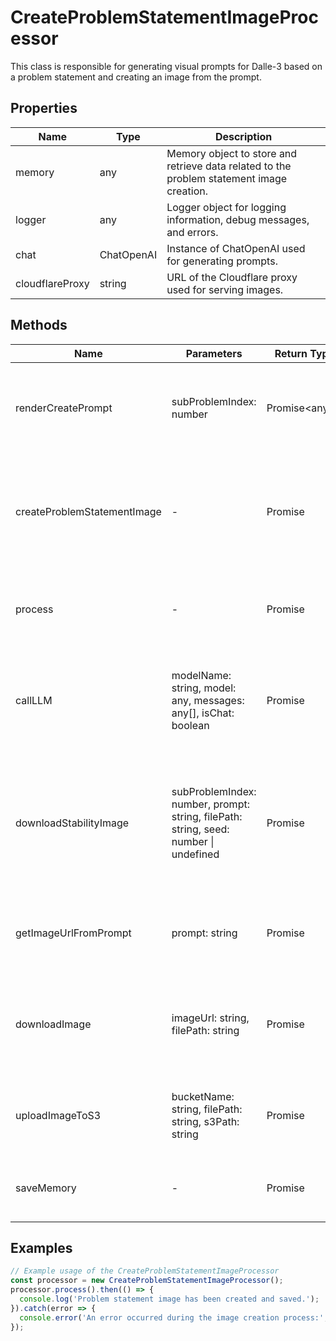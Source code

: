 # CreateProblemStatementImageProcessor

This class is responsible for generating visual prompts for Dalle-3 based on a problem statement and creating an image from the prompt.

## Properties

| Name          | Type   | Description               |
|---------------|--------|---------------------------|
| memory        | any    | Memory object to store and retrieve data related to the problem statement image creation. |
| logger        | any    | Logger object for logging information, debug messages, and errors. |
| chat          | ChatOpenAI | Instance of ChatOpenAI used for generating prompts. |
| cloudflareProxy | string | URL of the Cloudflare proxy used for serving images. |

## Methods

| Name                          | Parameters                  | Return Type | Description                 |
|-------------------------------|-----------------------------|-------------|-----------------------------|
| renderCreatePrompt            | subProblemIndex: number     | Promise<any[]> | Generates the prompt messages for creating the Dalle-3 image prompt. |
| createProblemStatementImage   | -                           | Promise<void> | Creates an image based on the problem statement and saves it to the memory. |
| process                       | -                           | Promise<void> | Main method to start the image creation process. |
| callLLM                       | modelName: string, model: any, messages: any[], isChat: boolean | Promise<any> | Calls the language model to generate content based on the given messages. |
| downloadStabilityImage        | subProblemIndex: number, prompt: string, filePath: string, seed: number \| undefined | Promise<void> | Downloads an image from the Stability API based on the given prompt and saves it to the specified file path. |
| getImageUrlFromPrompt         | prompt: string              | Promise<string> | Retrieves an image URL based on the given prompt. |
| downloadImage                 | imageUrl: string, filePath: string | Promise<void> | Downloads an image from the given URL and saves it to the specified file path. |
| uploadImageToS3               | bucketName: string, filePath: string, s3Path: string | Promise<void> | Uploads an image to an S3 bucket at the specified path. |
| saveMemory                    | -                           | Promise<void> | Saves the current state of the memory object. |

## Examples

```typescript
// Example usage of the CreateProblemStatementImageProcessor
const processor = new CreateProblemStatementImageProcessor();
processor.process().then(() => {
  console.log('Problem statement image has been created and saved.');
}).catch(error => {
  console.error('An error occurred during the image creation process:', error);
});
```